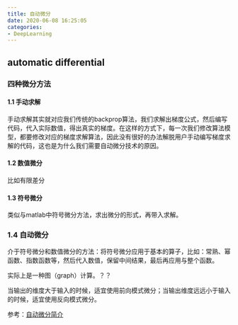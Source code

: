 ```yaml
---
title: 自动微分 
date: 2020-06-08 16:25:05
categories:
- DeepLearning
---
```

## automatic differential

### 四种微分方法

#### 1.1 手动求解

手动求解其实就对应我们传统的backprop算法，我们求解出梯度公式，然后编写代码，代入实际数值，得出真实的梯度。在这样的方式下，每一次我们修改算法模型，都要修改对应的梯度求解算法，因此没有很好的办法解脱用户手动编写梯度求解的代码，这也是为什么我们需要自动微分技术的原因。

#### 1.2 数值微分

比如有限差分

#### 1.3 符号微分

类似与matlab中符号微分方法，求出微分的形式，再带入求解。



### 1.4 自动微分

介于符号微分和数值微分的方法：将符号微分应用于基本的算子，比如：常熟、幂函数、指数函数等，然后代入数值，保留中间结果，最后再应用与整个函数。

实际上是一种图（graph）计算。？？



当输出的维度大于输入的时候，适宜使用前向模式微分；当输出维度远远小于输入的时候，适宜使用反向模式微分。

参考：[自动微分简介](https://blog.csdn.net/aws3217150/article/details/70214422)